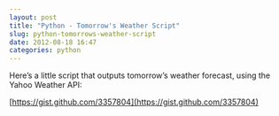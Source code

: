 ```yaml
---
layout: post
title: "Python - Tomorrow's Weather Script"
slug: python-tomorrows-weather-script
date: 2012-08-18 16:47
categories: python
---
```


Here’s a little script that outputs tomorrow’s weather forecast, using the Yahoo Weather API:

[https://gist.github.com/3357804](https://gist.github.com/3357804)
